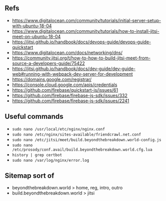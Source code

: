 
## Refs
* https://www.digitalocean.com/community/tutorials/initial-server-setup-with-ubuntu-18-04
* https://www.digitalocean.com/community/tutorials/how-to-install-jitsi-meet-on-ubuntu-18-04
* https://jitsi.github.io/handbook/docs/devops-guide/devops-guide-quickstart
* https://www.digitalocean.com/docs/networking/dns/
* https://community.jitsi.org/t/how-to-how-to-build-jitsi-meet-from-source-a-developers-guide/75422
* https://jitsi.github.io/handbook/docs/dev-guide/dev-guide-web#running-with-webpack-dev-server-for-development
* https://domains.google.com/registrar/
* https://console.cloud.google.com/apis/credentials
* https://github.com/firebase/quickstart-js/issues/61
* https://github.com/firebase/firebase-js-sdk/issues/332
* https://github.com/firebase/firebase-js-sdk/issues/2241

## Useful commands
* `sudo nano /usr/local/etc/nginx/nginx.conf`
* `sudo nano /etc/nginx/sites-available/friendcrawl.net.conf`
* `sudo nano /etc/jitsi/meet/build.beyondthebreakdown.world-config.js`
* `sudo nano /etc/prosody/conf.avail/build.beyondthebreakdown.world.cfg.lua`
* `history | grep certbot`
* `sudo nano /var/log/nginx/error.log`

## Sitemap sort of
* beyondthebreakdown.world > home, reg, intro, outro
* build.beyondthebreakdown.world > jitsi